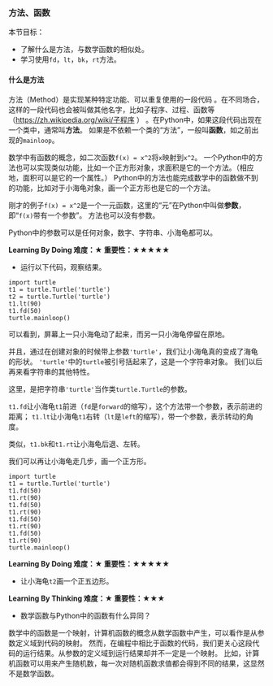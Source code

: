### 方法、函数

本节目标：
- 了解什么是方法，与数学函数的相似处。
- 学习使用`fd`，`lt`，`bk`，`rt`方法。

#### 什么是方法

方法（Method）是实现某种特定功能、可以重复使用的一段代码
。在不同场合，这样的一段代码也会被叫做其他名字，比如子程序、过程、函数等
（https://zh.wikipedia.org/wiki/子程序 ）
。在Python中，如果这段代码出现在一个类中，通常叫**方法**。
如果是不依赖一个类的“方法”，一般叫**函数**，如之前出现的`mainloop`。

数学中有函数的概念，如二次函数`f(x) = x^2`将`x`映射到`x^2`。
一个Python中的方法也可以实现类似功能，比如一个正方形对象，求面积是它的一个方法。（相应地，面积可以是它的一个属性。）
Python中的方法也能完成数学中的函数做不到的功能，比如对于小海龟对象，画一个正方形也是它的一个方法。

刚才的例子`f(x) = x^2`是一个一元函数，这里的“元”在Python中叫做**参数**，即“`f(x)`带有一个参数”。
方法也可以没有参数。

Python中的参数可以是任何对象，数字、字符串、小海龟都可以。

**Learning By Doing 难度：★ 重要性：★★★★★**

- 运行以下代码，观察结果。
```
import turtle
t1 = turtle.Turtle('turtle')
t2 = turtle.Turtle('turtle')
t1.lt(90)
t1.fd(50)
turtle.mainloop()
```

可以看到，屏幕上一只小海龟动了起来，而另一只小海龟停留在原地。

并且，通过在创建对象的时候带上参数`'turtle'`，我们让小海龟真的变成了海龟的形状。
`'turtle'`中的`turtle`被引号括起来了，这是一个字符串对象。
我们以后再来看字符串的其他特性。

这里，是把字符串`'turtle'`当作类`turtle.Turtle`的参数。

`t1.fd`让小海龟`t1`前进（`fd`是`forward`的缩写），这个方法带一个参数，表示前进的距离；
`t1.lt`让小海龟`t1`右转（`lt`是`left`的缩写），带一个参数，表示转动的角度。

类似，`t1.bk`和`t1.rt`让小海龟后退、左转。

我们可以再让小海龟走几步，画一个正方形。
```
import turtle
t1 = turtle.Turtle('turtle')
t1.fd(50)
t1.rt(90)
t1.fd(50)
t1.rt(90)
t1.fd(50)
t1.rt(90)
t1.fd(50)
t1.rt(90)
turtle.mainloop()
```

**Learning By Doing 难度：★ 重要性：★★★★★**

- 让小海龟`t2`画一个正五边形。

**Learning By Thinking 难度：★ 重要性：★★★**

- 数学函数与Python中的函数有什么异同？

数学中的函数是一个映射，计算机函数的概念从数学函数中产生，可以看作是从参数定义域到代码的映射。
然而，在编程中相比于函数的代码，我们更关心这段代码的运行结果。从参数的定义域到运行结果却并不一定是一个映射。
比如，计算机函数可以用来产生随机数，每一次对随机函数求值都会得到不同的结果，这显然不是数学函数。

